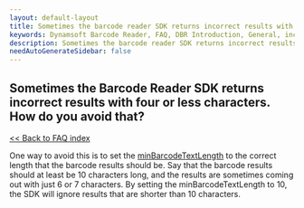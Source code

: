 ```yaml
---
layout: default-layout
title: Sometimes the barcode reader SDK returns incorrect results with four or less characters. How to avoid it?
keywords: Dynamsoft Barcode Reader, FAQ, DBR Introduction, General, incorrect results
description: Sometimes the barcode reader SDK returns incorrect results with four or less characters. How to avoid it?
needAutoGenerateSidebar: false
---
```


## Sometimes the Barcode Reader SDK returns incorrect results with four or less characters. How do you avoid that?

[<< Back to FAQ index](index.md)

One way to avoid this is to set the [minBarcodeTextLength](https://www.dynamsoft.com/barcode-reader/programming/c-cplusplus/struct/PublicRuntimeSettings.html?src=cpp&&ver=latest#minbarcodetextlength) to the correct length that the barcode results should be. Say that the barcode results should at least be 10 characters long, and the results are sometimes coming out with just 6 or 7 characters. By setting the minBarcodeTextLength to 10, the SDK will ignore results that are shorter than 10 characters.
